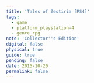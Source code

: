 ```yaml
---
title: 'Tales of Zestiria [PS4]'
tags:
  - game
  - platform_playstation-4
  - genre_rpg
note: 'Collector''s Edition'
digital: false
physical: true
guide: true
pending: false
date: 2015-10-20
permalink: false
---
```

